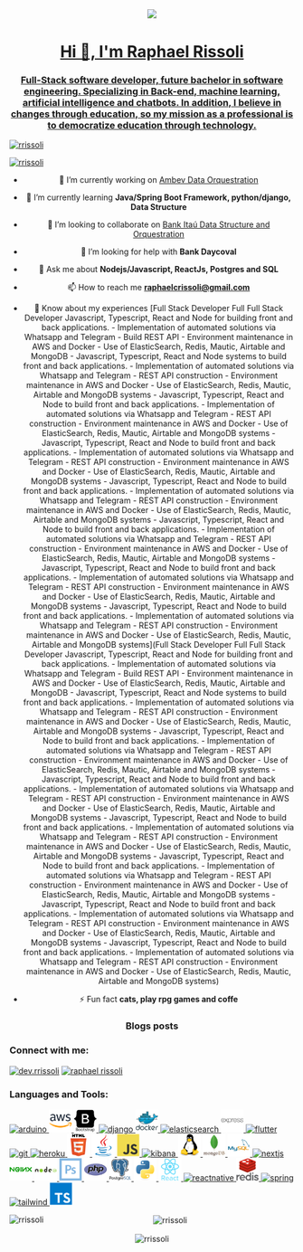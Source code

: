 


<div align="center">
  <a href="https://github.com/Rrissoli">
  
  <img height="180em" src="https://github-readme-stats.vercel.app/api/top-langs/?username=Rrissoli&layout=compact&langs_count=7&theme=maroongold"/>

 <h1 align="center">Hi 👋, I'm Raphael Rissoli</h1>
<h3 align="center">Full-Stack software developer, future bachelor in software engineering. Specializing in Back-end, machine learning, artificial intelligence and chatbots. In addition, I believe in changes through education, so my mission as a professional is to democratize education through technology.</h3>

<p align="left"> <img src="https://komarev.com/ghpvc/?username=rrissoli&label=Profile%20views&color=0e75b6&style=flat" alt="rrissoli" /> </p>

<p align="left"> <a href="https://github.com/ryo-ma/github-profile-trophy"><img src="https://github-profile-trophy.vercel.app/?username=rrissoli" alt="rrissoli" /></a> </p>

- 🔭 I’m currently working on [Ambev Data Orquestration](https://ambev.saltsystems.com.br)

- 🌱 I’m currently learning **Java/Spring Boot Framework, python/django, Data Structure**

- 👯 I’m looking to collaborate on [Bank Itaú Data Structure and Orquestration](https://crm.bpnegocieaqui.com.br)

- 🤝 I’m looking for help with **Bank Daycoval**

- 💬 Ask me about **Nodejs/Javascript, ReactJs, Postgres and SQL**

- 📫 How to reach me **raphaelcrissoli@gmail.com**

- 📄 Know about my experiences [Full Stack Developer Full Full Stack Developer Javascript, Typescript, React and Node for building front and back applications. - Implementation of automated solutions via Whatsapp and Telegram - Build REST API - Environment maintenance in AWS and Docker - Use of ElasticSearch, Redis, Mautic, Airtable and MongoDB - Javascript, Typescript, React and Node systems to build front and back applications. - Implementation of automated solutions via Whatsapp and Telegram - REST API construction - Environment maintenance in AWS and Docker - Use of ElasticSearch, Redis, Mautic, Airtable and MongoDB systems - Javascript, Typescript, React and Node to build front and back applications. - Implementation of automated solutions via Whatsapp and Telegram - REST API construction - Environment maintenance in AWS and Docker - Use of ElasticSearch, Redis, Mautic, Airtable and MongoDB systems - Javascript, Typescript, React and Node to build front and back applications. - Implementation of automated solutions via Whatsapp and Telegram - REST API construction - Environment maintenance in AWS and Docker - Use of ElasticSearch, Redis, Mautic, Airtable and MongoDB systems - Javascript, Typescript, React and Node to build front and back applications. - Implementation of automated solutions via Whatsapp and Telegram - REST API construction - Environment maintenance in AWS and Docker - Use of ElasticSearch, Redis, Mautic, Airtable and MongoDB systems - Javascript, Typescript, React and Node to build front and back applications. - Implementation of automated solutions via Whatsapp and Telegram - REST API construction - Environment maintenance in AWS and Docker - Use of ElasticSearch, Redis, Mautic, Airtable and MongoDB systems - Javascript, Typescript, React and Node to build front and back applications. - Implementation of automated solutions via Whatsapp and Telegram - REST API construction - Environment maintenance in AWS and Docker - Use of ElasticSearch, Redis, Mautic, Airtable and MongoDB systems - Javascript, Typescript, React and Node to build front and back applications. - Implementation of automated solutions via Whatsapp and Telegram - REST API construction - Environment maintenance in AWS and Docker - Use of ElasticSearch, Redis, Mautic, Airtable and MongoDB systems](Full Stack Developer Full Full Stack Developer Javascript, Typescript, React and Node for building front and back applications. - Implementation of automated solutions via Whatsapp and Telegram - Build REST API - Environment maintenance in AWS and Docker - Use of ElasticSearch, Redis, Mautic, Airtable and MongoDB - Javascript, Typescript, React and Node systems to build front and back applications. - Implementation of automated solutions via Whatsapp and Telegram - REST API construction - Environment maintenance in AWS and Docker - Use of ElasticSearch, Redis, Mautic, Airtable and MongoDB systems - Javascript, Typescript, React and Node to build front and back applications. - Implementation of automated solutions via Whatsapp and Telegram - REST API construction - Environment maintenance in AWS and Docker - Use of ElasticSearch, Redis, Mautic, Airtable and MongoDB systems - Javascript, Typescript, React and Node to build front and back applications. - Implementation of automated solutions via Whatsapp and Telegram - REST API construction - Environment maintenance in AWS and Docker - Use of ElasticSearch, Redis, Mautic, Airtable and MongoDB systems - Javascript, Typescript, React and Node to build front and back applications. - Implementation of automated solutions via Whatsapp and Telegram - REST API construction - Environment maintenance in AWS and Docker - Use of ElasticSearch, Redis, Mautic, Airtable and MongoDB systems - Javascript, Typescript, React and Node to build front and back applications. - Implementation of automated solutions via Whatsapp and Telegram - REST API construction - Environment maintenance in AWS and Docker - Use of ElasticSearch, Redis, Mautic, Airtable and MongoDB systems - Javascript, Typescript, React and Node to build front and back applications. - Implementation of automated solutions via Whatsapp and Telegram - REST API construction - Environment maintenance in AWS and Docker - Use of ElasticSearch, Redis, Mautic, Airtable and MongoDB systems - Javascript, Typescript, React and Node to build front and back applications. - Implementation of automated solutions via Whatsapp and Telegram - REST API construction - Environment maintenance in AWS and Docker - Use of ElasticSearch, Redis, Mautic, Airtable and MongoDB systems)

- ⚡ Fun fact **cats, play rpg games and coffe**

### Blogs posts
<!-- BLOG-POST-LIST:START -->
<!-- BLOG-POST-LIST:END -->

<h3 align="left">Connect with me:</h3>
<p align="left">
<a href="https://dev.to/dev.rrissoli" target="blank"><img align="center" src="https://raw.githubusercontent.com/rahuldkjain/github-profile-readme-generator/master/src/images/icons/Social/devto.svg" alt="dev.rrissoli" height="30" width="40" /></a>
<a href="https://linkedin.com/in/raphael rissoli" target="blank"><img align="center" src="https://raw.githubusercontent.com/rahuldkjain/github-profile-readme-generator/master/src/images/icons/Social/linked-in-alt.svg" alt="raphael rissoli" height="30" width="40" /></a>
</p>

<h3 align="left">Languages and Tools:</h3>
<p align="left"> <a href="https://www.arduino.cc/" target="_blank" rel="noreferrer"> <img src="https://cdn.worldvectorlogo.com/logos/arduino-1.svg" alt="arduino" width="40" height="40"/> </a> <a href="https://aws.amazon.com" target="_blank" rel="noreferrer"> <img src="https://raw.githubusercontent.com/devicons/devicon/master/icons/amazonwebservices/amazonwebservices-original-wordmark.svg" alt="aws" width="40" height="40"/> </a> <a href="https://getbootstrap.com" target="_blank" rel="noreferrer"> <img src="https://raw.githubusercontent.com/devicons/devicon/master/icons/bootstrap/bootstrap-plain-wordmark.svg" alt="bootstrap" width="40" height="40"/> </a> <a href="https://www.djangoproject.com/" target="_blank" rel="noreferrer"> <img src="https://cdn.worldvectorlogo.com/logos/django.svg" alt="django" width="40" height="40"/> </a> <a href="https://www.docker.com/" target="_blank" rel="noreferrer"> <img src="https://raw.githubusercontent.com/devicons/devicon/master/icons/docker/docker-original-wordmark.svg" alt="docker" width="40" height="40"/> </a> <a href="https://www.elastic.co" target="_blank" rel="noreferrer"> <img src="https://www.vectorlogo.zone/logos/elastic/elastic-icon.svg" alt="elasticsearch" width="40" height="40"/> </a> <a href="https://expressjs.com" target="_blank" rel="noreferrer"> <img src="https://raw.githubusercontent.com/devicons/devicon/master/icons/express/express-original-wordmark.svg" alt="express" width="40" height="40"/> </a> <a href="https://flutter.dev" target="_blank" rel="noreferrer"> <img src="https://www.vectorlogo.zone/logos/flutterio/flutterio-icon.svg" alt="flutter" width="40" height="40"/> </a> <a href="https://git-scm.com/" target="_blank" rel="noreferrer"> <img src="https://www.vectorlogo.zone/logos/git-scm/git-scm-icon.svg" alt="git" width="40" height="40"/> </a> <a href="https://heroku.com" target="_blank" rel="noreferrer"> <img src="https://www.vectorlogo.zone/logos/heroku/heroku-icon.svg" alt="heroku" width="40" height="40"/> </a> <a href="https://www.w3.org/html/" target="_blank" rel="noreferrer"> <img src="https://raw.githubusercontent.com/devicons/devicon/master/icons/html5/html5-original-wordmark.svg" alt="html5" width="40" height="40"/> </a> <a href="https://www.java.com" target="_blank" rel="noreferrer"> <img src="https://raw.githubusercontent.com/devicons/devicon/master/icons/java/java-original.svg" alt="java" width="40" height="40"/> </a> <a href="https://developer.mozilla.org/en-US/docs/Web/JavaScript" target="_blank" rel="noreferrer"> <img src="https://raw.githubusercontent.com/devicons/devicon/master/icons/javascript/javascript-original.svg" alt="javascript" width="40" height="40"/> </a> <a href="https://www.elastic.co/kibana" target="_blank" rel="noreferrer"> <img src="https://www.vectorlogo.zone/logos/elasticco_kibana/elasticco_kibana-icon.svg" alt="kibana" width="40" height="40"/> </a> <a href="https://www.linux.org/" target="_blank" rel="noreferrer"> <img src="https://raw.githubusercontent.com/devicons/devicon/master/icons/linux/linux-original.svg" alt="linux" width="40" height="40"/> </a> <a href="https://www.mongodb.com/" target="_blank" rel="noreferrer"> <img src="https://raw.githubusercontent.com/devicons/devicon/master/icons/mongodb/mongodb-original-wordmark.svg" alt="mongodb" width="40" height="40"/> </a> <a href="https://www.mysql.com/" target="_blank" rel="noreferrer"> <img src="https://raw.githubusercontent.com/devicons/devicon/master/icons/mysql/mysql-original-wordmark.svg" alt="mysql" width="40" height="40"/> </a> <a href="https://nextjs.org/" target="_blank" rel="noreferrer"> <img src="https://cdn.worldvectorlogo.com/logos/nextjs-2.svg" alt="nextjs" width="40" height="40"/> </a> <a href="https://www.nginx.com" target="_blank" rel="noreferrer"> <img src="https://raw.githubusercontent.com/devicons/devicon/master/icons/nginx/nginx-original.svg" alt="nginx" width="40" height="40"/> </a> <a href="https://nodejs.org" target="_blank" rel="noreferrer"> <img src="https://raw.githubusercontent.com/devicons/devicon/master/icons/nodejs/nodejs-original-wordmark.svg" alt="nodejs" width="40" height="40"/> </a> <a href="https://www.photoshop.com/en" target="_blank" rel="noreferrer"> <img src="https://raw.githubusercontent.com/devicons/devicon/master/icons/photoshop/photoshop-line.svg" alt="photoshop" width="40" height="40"/> </a> <a href="https://www.php.net" target="_blank" rel="noreferrer"> <img src="https://raw.githubusercontent.com/devicons/devicon/master/icons/php/php-original.svg" alt="php" width="40" height="40"/> </a> <a href="https://www.postgresql.org" target="_blank" rel="noreferrer"> <img src="https://raw.githubusercontent.com/devicons/devicon/master/icons/postgresql/postgresql-original-wordmark.svg" alt="postgresql" width="40" height="40"/> </a> <a href="https://www.python.org" target="_blank" rel="noreferrer"> <img src="https://raw.githubusercontent.com/devicons/devicon/master/icons/python/python-original.svg" alt="python" width="40" height="40"/> </a> <a href="https://reactjs.org/" target="_blank" rel="noreferrer"> <img src="https://raw.githubusercontent.com/devicons/devicon/master/icons/react/react-original-wordmark.svg" alt="react" width="40" height="40"/> </a> <a href="https://reactnative.dev/" target="_blank" rel="noreferrer"> <img src="https://reactnative.dev/img/header_logo.svg" alt="reactnative" width="40" height="40"/> </a> <a href="https://redis.io" target="_blank" rel="noreferrer"> <img src="https://raw.githubusercontent.com/devicons/devicon/master/icons/redis/redis-original-wordmark.svg" alt="redis" width="40" height="40"/> </a> <a href="https://spring.io/" target="_blank" rel="noreferrer"> <img src="https://www.vectorlogo.zone/logos/springio/springio-icon.svg" alt="spring" width="40" height="40"/> </a> <a href="https://tailwindcss.com/" target="_blank" rel="noreferrer"> <img src="https://www.vectorlogo.zone/logos/tailwindcss/tailwindcss-icon.svg" alt="tailwind" width="40" height="40"/> </a> <a href="https://www.typescriptlang.org/" target="_blank" rel="noreferrer"> <img src="https://raw.githubusercontent.com/devicons/devicon/master/icons/typescript/typescript-original.svg" alt="typescript" width="40" height="40"/> </a> </p>

<p><img align="left" src="https://github-readme-stats.vercel.app/api/top-langs?username=rrissoli&show_icons=true&locale=en&layout=compact" alt="rrissoli" /></p>

<p>&nbsp;<img align="center" src="https://github-readme-stats.vercel.app/api?username=rrissoli&show_icons=true&locale=en" alt="rrissoli" /></p>

<p><img align="center" src="https://github-readme-streak-stats.herokuapp.com/?user=rrissoli&" alt="rrissoli" /></p>



</div>

